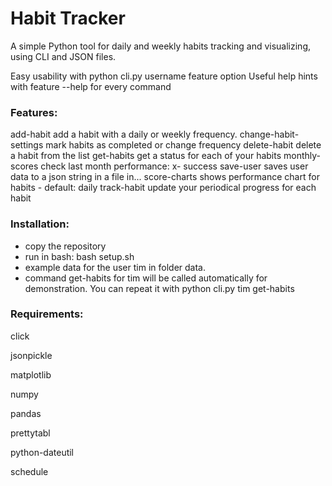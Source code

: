 # Habit Tracker 
A simple Python tool for daily and weekly habits tracking and visualizing, using CLI and JSON files. 

Easy usability with python cli.py username feature option
Useful help hints with feature --help for every command

### Features:
  add-habit              add a habit with a daily or weekly frequency.
  change-habit-settings  mark habits as completed or change frequency
  delete-habit           delete a habit from the list
  get-habits             get a status for each of your habits
  monthly-scores         check last month performance: x- success
  save-user              saves user data to a json string in a file in...
  score-charts           shows performance chart for habits - default: daily
  track-habit            update your periodical progress for each habit


### Installation: 
* copy the repository
* run in bash: bash setup.sh
* example data for the user tim in folder data. 
* command get-habits for tim will be called automatically for demonstration. You can repeat it with python cli.py tim get-habits

### Requirements: 

click

jsonpickle

matplotlib

numpy

pandas

prettytabl

python-dateutil

schedule